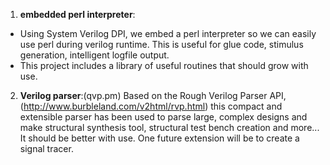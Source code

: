 1) **embedded perl interpreter**:
  * Using System Verilog DPI, we embed a perl interpreter so we can easily use perl during verilog runtime.  This is useful for glue code, stimulus generation, intelligent logfile output.
  * This project includes a library of useful routines that should grow with use.
2) **Verilog parser**:(qvp.pm)
Based on the Rough Verilog Parser API, (http://www.burbleland.com/v2html/rvp.html) this compact and extensible parser has been used to parse large, complex designs and make structural synthesis tool, structural test bench creation and more... It should be better with use.  One future extension will be to create a signal tracer.
